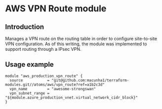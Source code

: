 # AWS VPN Route module

## Introduction

Manages a VPN route on the routing table in order to configure site-to-site VPN
configuration. As of this writing, the module was implemented to support routing
through a IPsec VPN.

## Usage example

```hcl
module "aws_production_vpn_route" {
  source           = "git@github.com:macunha1/terraform-modules.git//atoms/aws/vpn_route?ref=a1b2c3d"
  vpn_name         = "awesome-strongswan"
  vpn_subnet_range = "${module.azure_production_vnet.virtual_network_cidr_block}"
}
```
